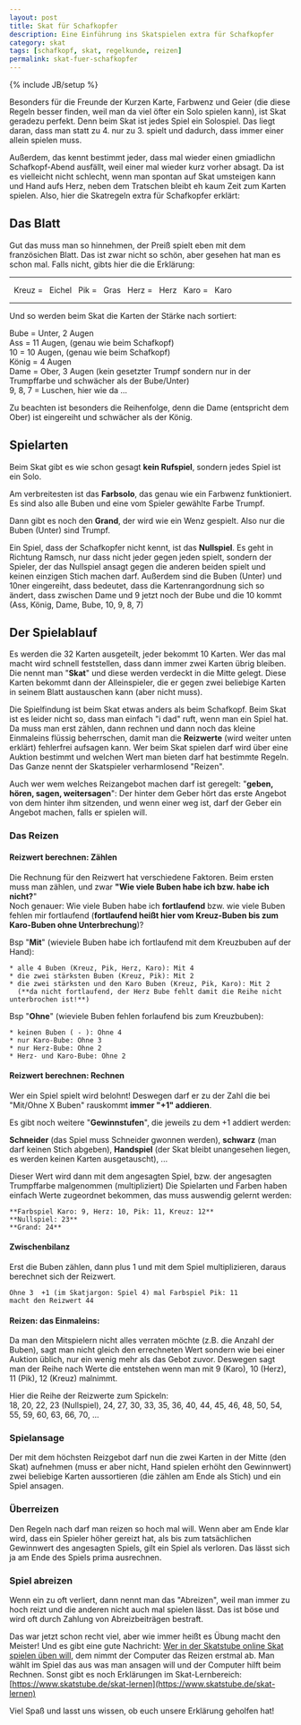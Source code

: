 ```yaml
---
layout: post
title: Skat für Schafkopfer
description: Eine Einführung ins Skatspielen extra für Schafkopfer
category: skat
tags: [schafkopf, skat, regelkunde, reizen]
permalink: skat-fuer-schafkopfer
---
```

{% include JB/setup %}

Besonders für die Freunde der Kurzen Karte, Farbwenz und Geier (die diese Regeln besser finden, weil man da viel öfter ein Solo spielen kann), ist Skat geradezu perfekt. Denn beim Skat ist jedes Spiel ein Solospiel. Das liegt daran, dass man statt zu 4. nur zu 3. spielt und dadurch, dass immer einer allein spielen muss.

Außerdem, das kennt bestimmt jeder, dass mal wieder einen gmiadlichn Schafkopf-Abend ausfällt, weil einer mal wieder kurz vorher absagt. Da ist es vielleicht nicht schlecht, wenn man spontan auf Skat umsteigen kann und Hand aufs Herz, neben dem Tratschen bleibt eh kaum Zeit zum Karten spielen. Also, hier die Skatregeln extra für Schafkopfer erklärt:

## Das Blatt

Gut das muss man so hinnehmen, der Preiß spielt eben mit dem französichen Blatt. Das ist zwar nicht so schön, aber gesehen hat man es schon mal. Falls nicht, gibts hier die die Erklärung:

-----

<i class="symbol fr E">&nbsp;</i> Kreuz = <i class="symbol by E">&nbsp;</i> Eichel
<i class="symbol fr G">&nbsp;</i> Pik = <i class="symbol by G">&nbsp;</i> Gras
<i class="symbol fr H">&nbsp;</i> Herz = <i class="symbol by H">&nbsp;</i> Herz
<i class="symbol fr S">&nbsp;</i> Karo = <i class="symbol by S">&nbsp;</i> Karo

-----    

Und so werden beim Skat die Karten der Stärke nach sortiert:

Bube = Unter, 2 Augen   
Ass = 11 Augen, (genau wie beim Schafkopf)   
10 = 10 Augen, (genau wie beim Schafkopf)       
König = 4 Augen    
Dame = Ober, 3 Augen (kein gesetzter Trumpf sondern nur in der Trumpffarbe und schwächer als der Bube/Unter)   
9, 8, 7 = Luschen, hier wie da ...

Zu beachten ist besonders die Reihenfolge, denn die Dame (entspricht dem Ober) ist eingereiht und schwächer als der König.

## Spielarten

Beim Skat gibt es wie schon gesagt **kein Rufspiel**, sondern jedes Spiel ist ein Solo. 

Am verbreitesten ist das **Farbsolo**, das genau wie ein Farbwenz funktioniert. Es sind also alle Buben und eine vom Spieler gewählte Farbe Trumpf.

Dann gibt es noch den **Grand**, der wird wie ein Wenz gespielt. Also nur die Buben (Unter) sind Trumpf.

Ein Spiel, dass der Schafkopfer nicht kennt, ist das **Nullspiel**. Es geht in Richtung Ramsch, nur dass nicht jeder gegen jeden spielt, sondern der Spieler, der das Nullspiel ansagt gegen die anderen beiden spielt und keinen einzigen Stich machen darf. Außerdem sind die Buben (Unter) und 10ner eingereiht, dass bedeutet, dass die Kartenrangordnung sich so ändert, dass zwischen Dame und 9 jetzt noch der Bube und die 10 kommt (Ass, König, Dame, Bube, 10, 9, 8, 7)   

## Der Spielablauf

Es werden die 32 Karten ausgeteilt, jeder bekommt 10 Karten. Wer das mal macht wird schnell feststellen, dass dann immer zwei Karten übrig bleiben. Die nennt man "**Skat**" und diese werden verdeckt in die Mitte gelegt. Diese Karten bekommt dann der Alleinspieler, die er gegen zwei beliebige Karten in seinem Blatt austauschen kann (aber nicht muss).

Die Spielfindung ist beim Skat etwas anders als beim Schafkopf. Beim Skat ist es leider nicht so, dass man einfach "i dad" ruft, wenn man ein Spiel hat. Da muss man erst zählen, dann rechnen und dann noch das kleine Einmaleins flüssig beherrschen, damit man die **Reizwerte** (wird weiter unten erklärt) fehlerfrei aufsagen kann. Wer beim Skat spielen darf wird über eine Auktion bestimmt und welchen Wert man bieten darf hat bestimmte Regeln. Das Ganze nennt der Skatspieler verharmlosend "Reizen".

Auch wer wem welches Reizangebot machen darf ist geregelt: "**geben, hören, sagen, weitersagen**": Der hinter dem Geber hört das erste Angebot von dem hinter ihm sitzenden, und wenn einer weg ist, darf der Geber ein Angebot machen, falls er spielen will.


### Das Reizen



#### Reizwert berechnen: Zählen

Die Rechnung für den Reizwert hat verschiedene Faktoren. Beim ersten muss man zählen, und zwar **"Wie viele Buben habe ich bzw. habe ich nicht?**"     
Noch genauer: Wie viele Buben habe ich **fortlaufend** bzw. wie viele Buben fehlen mir fortlaufend (**fortlaufend heißt hier vom Kreuz-Buben bis zum Karo-Buben ohne Unterbrechung**)?

 Bsp "**Mit**" (wieviele Buben habe ich fortlaufend mit dem Kreuzbuben auf der Hand):
  
    * alle 4 Buben (Kreuz, Pik, Herz, Karo): Mit 4
    * die zwei stärksten Buben (Kreuz, Pik): Mit 2 
    * die zwei stärksten und den Karo Buben (Kreuz, Pik, Karo): Mit 2 
      (**da nicht fortlaufend, der Herz Bube fehlt damit die Reihe nicht unterbrochen ist!**) 

 Bsp "**Ohne**" (wieviele Buben fehlen forlaufend bis zum Kreuzbuben):
    
    * keinen Buben ( - ): Ohne 4
    * nur Karo-Bube: Ohne 3
    * nur Herz-Bube: Ohne 2
    * Herz- und Karo-Bube: Ohne 2

#### Reizwert berechnen: Rechnen

Wer ein Spiel spielt wird belohnt! Deswegen darf er zu der Zahl die bei "Mit/Ohne X Buben" rauskommt **immer "+1" addieren**.

Es gibt noch weitere "**Gewinnstufen**", die jeweils zu dem +1 addiert werden:   

**Schneider** (das Spiel muss Schneider gwonnen werden), **schwarz** (man darf keinen Stich abgeben), **Handspiel** (der Skat bleibt unangesehen liegen, 
es werden keinen Karten ausgetauscht), ...

Dieser Wert wird dann mit dem angesagten Spiel, bzw. der angesagten Trumpffarbe malgenommen (multipliziert)
Die Spielarten und Farben haben einfach Werte zugeordnet bekommen, das muss auswendig gelernt werden:

    **Farbspiel Karo: 9, Herz: 10, Pik: 11, Kreuz: 12**
    **Nullspiel: 23**
    **Grand: 24**
    

#### Zwischenbilanz

Erst die Buben zählen, dann plus 1 und mit dem Spiel multiplizieren, daraus berechnet sich der Reizwert.

    Ohne 3  +1 (im Skatjargon: Spiel 4) mal Farbspiel Pik: 11 
    macht den Reizwert 44
    
    
#### Reizen: das Einmaleins:

Da man den Mitspielern nicht alles verraten möchte (z.B. die Anzahl der Buben), sagt man nicht gleich den errechneten Wert sondern wie bei einer Auktion üblich, nur ein wenig mehr als das Gebot zuvor. Deswegen sagt man der Reihe nach Werte die entstehen wenn man mit 9 (Karo), 10 (Herz), 11 (Pik), 12 (Kreuz) malnimmt. 

Hier die Reihe der Reizwerte zum Spickeln:   
18, 20, 22, 23 (Nullspiel), 24, 27, 30, 33, 35, 36, 40, 44, 45, 46, 48, 50, 54, 55, 59, 60, 63, 66, 70, ...


### Spielansage

Der mit dem höchsten Reizgebot darf nun die zwei Karten in der Mitte (den Skat) aufnehmen (muss er aber nicht, Hand spielen erhöht den Gewinnwert) zwei beliebige Karten aussortieren (die zählen am Ende als Stich) und ein Spiel ansagen.


### Überreizen

Den Regeln nach darf man reizen so hoch mal will. Wenn aber am Ende klar wird, dass ein Spieler höher gereizt hat, als bis zum tatsächlichen Gewinnwert des angesagten Spiels, gilt ein Spiel als verloren. Das lässt sich ja am Ende des Spiels prima ausrechnen.

### Spiel abreizen

Wenn ein zu oft verliert, dann nennt man das "Abreizen", weil man immer zu hoch reizt und die anderen nicht auch mal spielen lässt. Das ist böse und wird oft durch Zahlung von Abreizbeiträgen bestraft.

Das war jetzt schon recht viel, aber wie immer heißt es Übung macht den Meister! Und es gibt eine gute Nachricht: [Wer in der Skatstube online Skat spielen üben will](www.skatstube.de), dem nimmt der Computer das Reizen erstmal ab. Man wählt im Spiel das aus was man ansagen will und der Computer hilft beim Rechnen. Sonst gibt es noch Erklärungen im Skat-Lernbereich:
[https://www.skatstube.de/skat-lernen](https://www.skatstube.de/skat-lernen)

Viel Spaß und lasst uns wissen, ob euch unsere Erklärung geholfen hat! 
